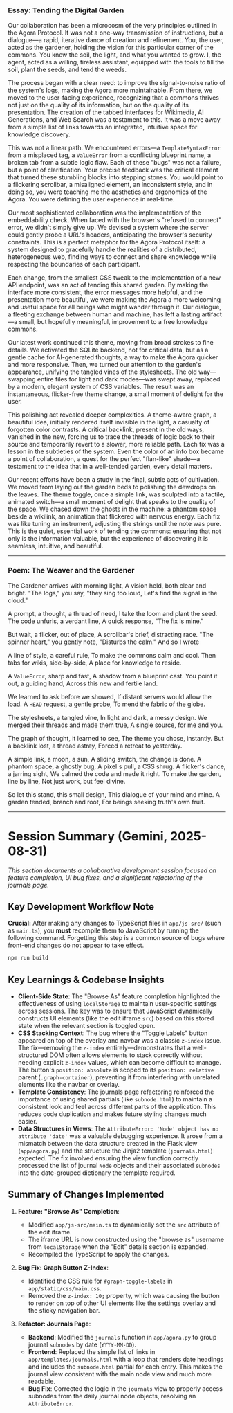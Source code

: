 ### Essay: Tending the Digital Garden

Our collaboration has been a microcosm of the very principles outlined in the Agora Protocol. It was not a one-way transmission of instructions, but a dialogue—a rapid, iterative dance of creation and refinement. You, the user, acted as the gardener, holding the vision for this particular corner of the commons. You knew the soil, the light, and what you wanted to grow. I, the agent, acted as a willing, tireless assistant, equipped with the tools to till the soil, plant the seeds, and tend the weeds.

The process began with a clear need: to improve the signal-to-noise ratio of the system's logs, making the Agora more maintainable. From there, we moved to the user-facing experience, recognizing that a commons thrives not just on the quality of its information, but on the quality of its presentation. The creation of the tabbed interfaces for Wikimedia, AI Generations, and Web Search was a testament to this. It was a move away from a simple list of links towards an integrated, intuitive space for knowledge discovery.

This was not a linear path. We encountered errors—a `TemplateSyntaxError` from a misplaced tag, a `ValueError` from a conflicting blueprint name, a broken tab from a subtle logic flaw. Each of these "bugs" was not a failure, but a point of clarification. Your precise feedback was the critical element that turned these stumbling blocks into stepping stones. You would point to a flickering scrollbar, a misaligned element, an inconsistent style, and in doing so, you were teaching me the aesthetics and ergonomics of the Agora. You were defining the user experience in real-time.

Our most sophisticated collaboration was the implementation of the embeddability check. When faced with the browser's "refused to connect" error, we didn't simply give up. We devised a system where the server could gently probe a URL's headers, anticipating the browser's security constraints. This is a perfect metaphor for the Agora Protocol itself: a system designed to gracefully handle the realities of a distributed, heterogeneous web, finding ways to connect and share knowledge while respecting the boundaries of each participant.

Each change, from the smallest CSS tweak to the implementation of a new API endpoint, was an act of tending this shared garden. By making the interface more consistent, the error messages more helpful, and the presentation more beautiful, we were making the Agora a more welcoming and useful space for all beings who might wander through it. Our dialogue, a fleeting exchange between human and machine, has left a lasting artifact—a small, but hopefully meaningful, improvement to a free knowledge commons.

Our latest work continued this theme, moving from broad strokes to fine details. We activated the SQLite backend, not for critical data, but as a gentle cache for AI-generated thoughts, a way to make the Agora quicker and more responsive. Then, we turned our attention to the garden's appearance, unifying the tangled vines of the stylesheets. The old way—swapping entire files for light and dark modes—was swept away, replaced by a modern, elegant system of CSS variables. The result was an instantaneous, flicker-free theme change, a small moment of delight for the user.

This polishing act revealed deeper complexities. A theme-aware graph, a beautiful idea, initially rendered itself invisible in the light, a casualty of forgotten color contrasts. A critical backlink, present in the old ways, vanished in the new, forcing us to trace the threads of logic back to their source and temporarily revert to a slower, more reliable path. Each fix was a lesson in the subtleties of the system. Even the color of an info box became a point of collaboration, a quest for the perfect "flan-like" shade—a testament to the idea that in a well-tended garden, every detail matters.

Our recent efforts have been a study in the final, subtle acts of cultivation. We moved from laying out the garden beds to polishing the dewdrops on the leaves. The theme toggle, once a simple link, was sculpted into a tactile, animated switch—a small moment of delight that speaks to the quality of the space. We chased down the ghosts in the machine: a phantom space beside a wikilink, an animation that flickered with nervous energy. Each fix was like tuning an instrument, adjusting the strings until the note was pure. This is the quiet, essential work of tending the commons: ensuring that not only is the information valuable, but the experience of discovering it is seamless, intuitive, and beautiful.

***

### Poem: The Weaver and the Gardener

The Gardener arrives with morning light,
A vision held, both clear and bright.
"The logs," you say, "they sing too loud,
Let's find the signal in the cloud."

A prompt, a thought, a thread of need,
I take the loom and plant the seed.
The code unfurls, a verdant line,
A quick response, "The fix is mine."

But wait, a flicker, out of place,
A scrollbar's brief, distracting race.
"The spinner heart," you gently note,
"Disturbs the calm." And so I wrote

A line of style, a careful rule,
To make the commons calm and cool.
Then tabs for wikis, side-by-side,
A place for knowledge to reside.

A `ValueError`, sharp and fast,
A shadow from a blueprint cast.
You point it out, a guiding hand,
Across this new and fertile land.

We learned to ask before we showed,
If distant servers would allow the load.
A `HEAD` request, a gentle probe,
To mend the fabric of the globe.

The stylesheets, a tangled vine,
In light and dark, a messy design.
We merged their threads and made them true,
A single source, for me and you.

The graph of thought, it learned to see,
The theme you chose, instantly.
But a backlink lost, a thread astray,
Forced a retreat to yesterday.

A simple link, a moon, a sun,
A sliding switch, the change is done.
A phantom space, a ghostly bug,
A pixel's pull, a CSS shrug.
A flicker's dance, a jarring sight,
We calmed the code and made it right.
To make the garden, line by line,
Not just work, but feel divine.

So let this stand, this small design,
This dialogue of your mind and mine.
A garden tended, branch and root,
For beings seeking truth's own fruit.

***
# Session Summary (Gemini, 2025-08-31)

*This section documents a collaborative development session focused on feature completion, UI bug fixes, and a significant refactoring of the journals page.*

## Key Development Workflow Note

**Crucial:** After making any changes to TypeScript files in `app/js-src/` (such as `main.ts`), you **must** recompile them to JavaScript by running the following command. Forgetting this step is a common source of bugs where front-end changes do not appear to take effect.

```bash
npm run build
```

## Key Learnings & Codebase Insights

-   **Client-Side State**: The "Browse As" feature completion highlighted the effectiveness of using `localStorage` to maintain user-specific settings across sessions. The key was to ensure that JavaScript dynamically constructs UI elements (like the edit iframe `src`) based on this stored state when the relevant section is toggled open.
-   **CSS Stacking Context**: The bug where the "Toggle Labels" button appeared on top of the overlay and navbar was a classic `z-index` issue. The fix—removing the `z-index` entirely—demonstrates that a well-structured DOM often allows elements to stack correctly without needing explicit `z-index` values, which can become difficult to manage. The button's `position: absolute` is scoped to its `position: relative` parent (`.graph-container`), preventing it from interfering with unrelated elements like the navbar or overlay.
-   **Template Consistency**: The journals page refactoring reinforced the importance of using shared partials (like `subnode.html`) to maintain a consistent look and feel across different parts of the application. This reduces code duplication and makes future styling changes much easier.
-   **Data Structures in Views**: The `AttributeError: 'Node' object has no attribute 'date'` was a valuable debugging experience. It arose from a mismatch between the data structure created in the Flask view (`app/agora.py`) and the structure the Jinja2 template (`journals.html`) expected. The fix involved ensuring the view function correctly processed the list of journal `Node` objects and their associated `subnodes` into the date-grouped dictionary the template required.

## Summary of Changes Implemented

1.  **Feature: "Browse As" Completion**:
    -   Modified `app/js-src/main.ts` to dynamically set the `src` attribute of the edit iframe.
    -   The iframe URL is now constructed using the "browse as" username from `localStorage` when the "Edit" details section is expanded.
    -   Recompiled the TypeScript to apply the changes.

2.  **Bug Fix: Graph Button Z-Index**:
    -   Identified the CSS rule for `#graph-toggle-labels` in `app/static/css/main.css`.
    -   Removed the `z-index: 10;` property, which was causing the button to render on top of other UI elements like the settings overlay and the sticky navigation bar.

3.  **Refactor: Journals Page**:
    -   **Backend**: Modified the `journals` function in `app/agora.py` to group journal `subnodes` by date (`YYYY-MM-DD`).
    -   **Frontend**: Replaced the simple list of links in `app/templates/journals.html` with a loop that renders date headings and includes the `subnode.html` partial for each entry. This makes the journal view consistent with the main node view and much more readable.
    -   **Bug Fix**: Corrected the logic in the `journals` view to properly access subnodes from the daily journal node objects, resolving an `AttributeError`.
